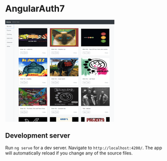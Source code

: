 # AngularAuth7

<img src="webShop.png" width="350">

## Development server

Run `ng serve` for a dev server. Navigate to `http://localhost:4200/`. The app will automatically reload if you change any of the source files.

